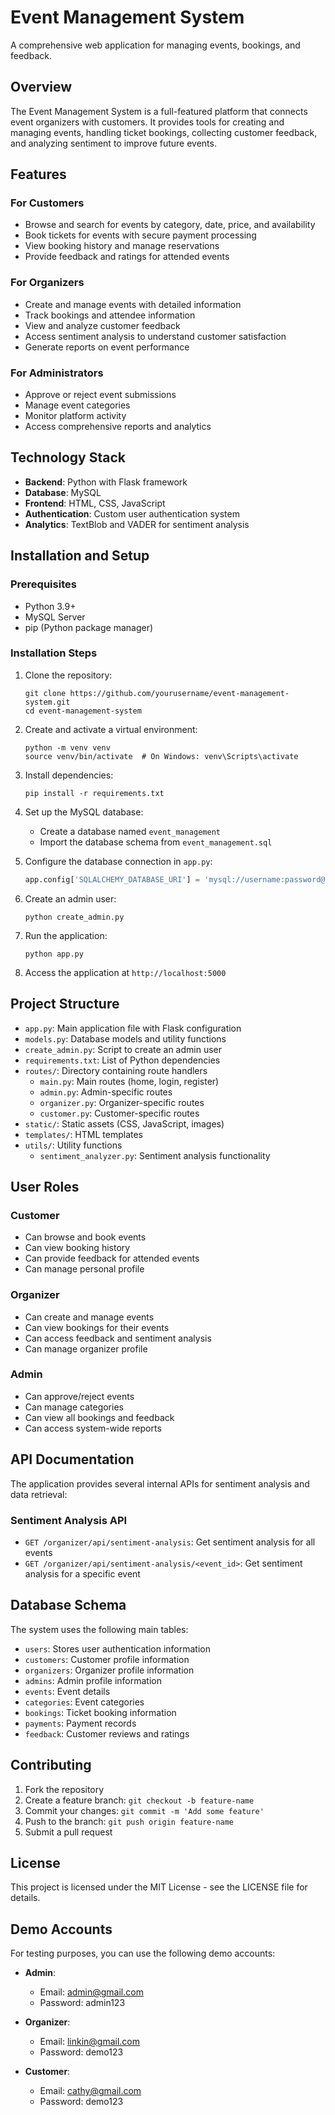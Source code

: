 # Event Management System

A comprehensive web application for managing events, bookings, and feedback.

## Overview

The Event Management System is a full-featured platform that connects event organizers with customers. It provides tools for creating and managing events, handling ticket bookings, collecting customer feedback, and analyzing sentiment to improve future events.

## Features

### For Customers
- Browse and search for events by category, date, price, and availability
- Book tickets for events with secure payment processing
- View booking history and manage reservations
- Provide feedback and ratings for attended events

### For Organizers
- Create and manage events with detailed information
- Track bookings and attendee information
- View and analyze customer feedback
- Access sentiment analysis to understand customer satisfaction
- Generate reports on event performance

### For Administrators
- Approve or reject event submissions
- Manage event categories
- Monitor platform activity
- Access comprehensive reports and analytics

## Technology Stack

- **Backend**: Python with Flask framework
- **Database**: MySQL
- **Frontend**: HTML, CSS, JavaScript
- **Authentication**: Custom user authentication system
- **Analytics**: TextBlob and VADER for sentiment analysis

## Installation and Setup

### Prerequisites
- Python 3.9+
- MySQL Server
- pip (Python package manager)

### Installation Steps

1. Clone the repository:
   ```
   git clone https://github.com/yourusername/event-management-system.git
   cd event-management-system
   ```

2. Create and activate a virtual environment:
   ```
   python -m venv venv
   source venv/bin/activate  # On Windows: venv\Scripts\activate
   ```

3. Install dependencies:
   ```
   pip install -r requirements.txt
   ```

4. Set up the MySQL database:
   - Create a database named `event_management`
   - Import the database schema from `event_management.sql`

5. Configure the database connection in `app.py`:
   ```python
   app.config['SQLALCHEMY_DATABASE_URI'] = 'mysql://username:password@localhost/event_management'
   ```

6. Create an admin user:
   ```
   python create_admin.py
   ```

7. Run the application:
   ```
   python app.py
   ```

8. Access the application at `http://localhost:5000`

## Project Structure

- `app.py`: Main application file with Flask configuration
- `models.py`: Database models and utility functions
- `create_admin.py`: Script to create an admin user
- `requirements.txt`: List of Python dependencies
- `routes/`: Directory containing route handlers
  - `main.py`: Main routes (home, login, register)
  - `admin.py`: Admin-specific routes
  - `organizer.py`: Organizer-specific routes
  - `customer.py`: Customer-specific routes
- `static/`: Static assets (CSS, JavaScript, images)
- `templates/`: HTML templates
- `utils/`: Utility functions
  - `sentiment_analyzer.py`: Sentiment analysis functionality

## User Roles

### Customer
- Can browse and book events
- Can view booking history
- Can provide feedback for attended events
- Can manage personal profile

### Organizer
- Can create and manage events
- Can view bookings for their events
- Can access feedback and sentiment analysis
- Can manage organizer profile

### Admin
- Can approve/reject events
- Can manage categories
- Can view all bookings and feedback
- Can access system-wide reports

## API Documentation

The application provides several internal APIs for sentiment analysis and data retrieval:

### Sentiment Analysis API
- `GET /organizer/api/sentiment-analysis`: Get sentiment analysis for all events
- `GET /organizer/api/sentiment-analysis/<event_id>`: Get sentiment analysis for a specific event

## Database Schema

The system uses the following main tables:

- `users`: Stores user authentication information
- `customers`: Customer profile information
- `organizers`: Organizer profile information
- `admins`: Admin profile information
- `events`: Event details
- `categories`: Event categories
- `bookings`: Ticket booking information
- `payments`: Payment records
- `feedback`: Customer reviews and ratings

## Contributing

1. Fork the repository
2. Create a feature branch: `git checkout -b feature-name`
3. Commit your changes: `git commit -m 'Add some feature'`
4. Push to the branch: `git push origin feature-name`
5. Submit a pull request

## License

This project is licensed under the MIT License - see the LICENSE file for details.

## Demo Accounts

For testing purposes, you can use the following demo accounts:

- **Admin**:
  - Email: admin@gmail.com
  - Password: admin123

- **Organizer**:
  - Email: linkin@gmail.com
  - Password: demo123

- **Customer**:
  - Email: cathy@gmail.com
  - Password: demo123